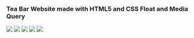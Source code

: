
<h3> Tea Bar Website made with HTML5 and CSS Float and Media Query</h3>

<img src="https://i.imgur.com/qnoHL4q.jpg">
<img src="https://i.imgur.com/0SqzV96.png">
<img src="https://i.imgur.com/xmK9GMs.png">
<img src="https://i.imgur.com/KJvD42O.png">
<img src="https://i.imgur.com/sqSuhx2.png">
